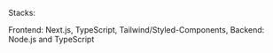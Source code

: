 Stacks:

Frontend: Next.js, TypeScript, Tailwind/Styled-Components, 
Backend: Node.js and TypeScript
